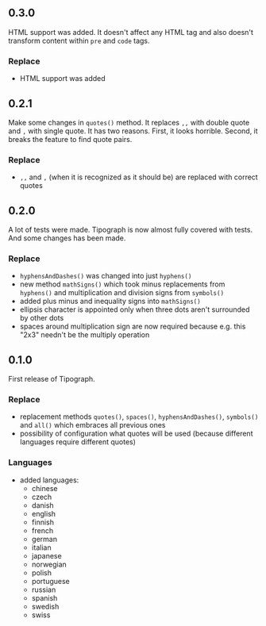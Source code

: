 ## 0.3.0

HTML support was added. It doesn't affect any HTML tag and also doesn't transform content within `pre` and `code` tags.

### Replace

* HTML support was added

## 0.2.1

Make some changes in `quotes()` method. It replaces `,,` with double quote and `,` with single quote. It has two reasons. First, it looks horrible. Second, it breaks the feature to find quote pairs.

### Replace

* `,,` and `,` (when it is recognized as it should be) are replaced with correct quotes

## 0.2.0

A lot of tests were made. Tipograph is now almost fully covered with tests. And some changes has been made.

### Replace

* `hyphensAndDashes()` was changed into just `hyphens()`
* new method `mathSigns()` which took minus replacements from `hyphens()` and multiplication and division signs from `symbols()`
* added plus minus and inequality signs into `mathSigns()`
* ellipsis character is appointed only when three dots aren't surrounded by other dots
* spaces around multiplication sign are now required because e.g. this "2x3" needn't be the multiply operation

## 0.1.0

First release of Tipograph.

### Replace

* replacement methods `quotes()`, `spaces()`, `hyphensAndDashes()`, `symbols()` and `all()` which embraces all previous ones
* possibility of configuration what quotes will be used (because different languages require different quotes)

### Languages

* added languages:
    * chinese
    * czech
    * danish
    * english
    * finnish
    * french
    * german
    * italian
    * japanese
    * norwegian
    * polish
    * portuguese
    * russian
    * spanish
    * swedish
    * swiss